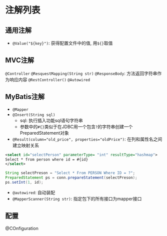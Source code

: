 # 注解列表

## 通用注解

- `@Value("${key}")`: 获得配置文件中的值, 用`${}`取值

## MVC注解

`@Controller`
`@ResquestMapping(String str)`
`@ResponseBody`: 方法返回字符串作为响应内容
`@RestController()`
`@Autowired`

## MyBatis注解

- `@Mapper`
- `@Insert(String sql)`
  - sql: 执行插入功能sql语句字符串
  - 参数中的`#{}`类似于在JDBC用一个包含`?`的字符串创建一个PreparedStatement对象
- `@Result(column="old_price", properties="oldPrice")`: 在列和属性名之间建立映射关系

```xml
<select id="selectPerson" parameterType= "int" resultType="hashmap">
Select * from person where id = #{id}
</select>
```

```java
String selectPreson = "Select * From PERSON Where ID = ?";
PreparedStatement ps = conn.prepareStatement(selectPreson);
ps.setInt(1, id);
```

- `@autowired`: 自动装配
- `@MapperScanner(String str)`: 指定包下的所有接口为mapper接口

## 配置

@COnfiguration


